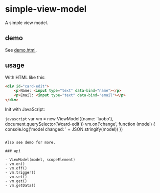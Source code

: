 # simple-view-model

A simple view model.

## demo

See [demo.html](demo/demo.html).

## usage

With HTML like this:

```html
<div id="card-edit">
	<p>Name: <input type="text" data-bind="name"></p>
	<p>Email: <input type="text" data-bind="email"></p>
</div>
```

Init with JavaScript:

```javascript```
var vm = new ViewModel({name: 'luobo'}, document.querySelector('#card-edit'))
vm.on('change', function (model) {
	console.log('model changed: ' + JSON.stringify(model))
})
```

Also see demo for more.

### api

- ViewModel(model, scopeElement)
- vm.on()
- vm.off()
- vm.trigger()
- vm.set()
- vm.get()
- vm.getData()
